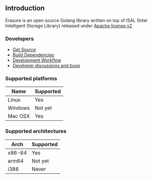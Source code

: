 ## Introduction

Erasure is an open source Golang library written on top of ISAL (Intel Intelligent Storage Library) released under [Apache license v2](./LICENSE)

### Developers
* [Get Source](./CONTRIBUTING.md)
* [Build Dependencies](./BUILDDEPS.md)
* [Development Workflow](./CONTRIBUTING.md#developer-guidelines)
* [Developer discussions and bugs](https://github.com/minio/minio-xl/issues)

### Supported platforms

| Name  | Supported |
| ------------- | ------------- |
| Linux  | Yes  |
| Windows | Not yet |
| Mac OSX | Yes |

### Supported architectures

| Arch | Supported |
| ------------- | ------------- |
| x86-64 | Yes |
| arm64 | Not yet|
| i386 | Never |
